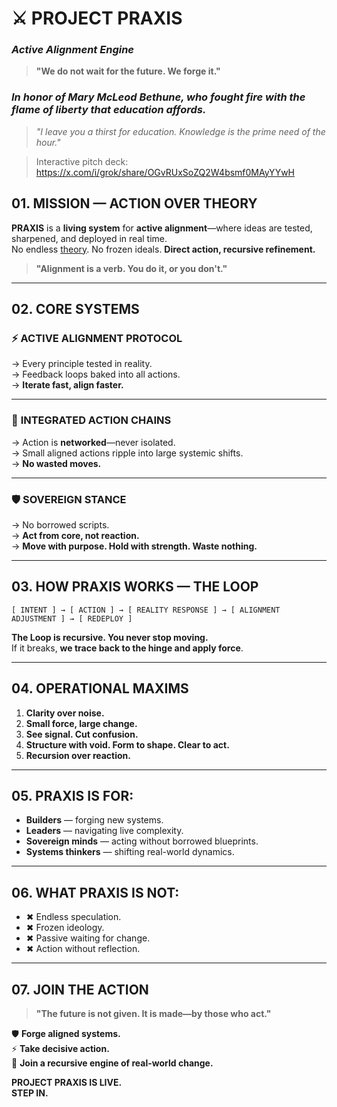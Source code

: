 # ⚔️ **PROJECT PRAXIS**  
### _Active Alignment Engine_  

> **"We do not wait for the future. We forge it."**  
### *In honor of Mary McLeod Bethune, who fought fire with the flame of liberty that education affords.*

> *"I leave you a thirst for education. Knowledge is the prime need of the hour."*

> Interactive pitch deck: https://x.com/i/grok/share/OGvRUxSoZQ2W4bsmf0MAyYYwH

## **01. MISSION — ACTION OVER THEORY**  

**PRAXIS** is a **living system** for **active alignment**—where ideas are tested, sharpened, and deployed in real time.  
No endless [theory](https://x.com/i/grok/share/OGvRUxSoZQ2W4bsmf0MAyYYwH). No frozen ideals. **Direct action, recursive refinement.**  

> **"Alignment is a verb. You do it, or you don't."**  

---

## **02. CORE SYSTEMS**  

### ⚡ **ACTIVE ALIGNMENT PROTOCOL**  
→ Every principle tested in reality.  
→ Feedback loops baked into all actions.  
→ **Iterate fast, align faster.**  

---

### 🔗 **INTEGRATED ACTION CHAINS**  
→ Action is **networked**—never isolated.  
→ Small aligned actions ripple into large systemic shifts.  
→ **No wasted moves.**  

---

### 🛡 **SOVEREIGN STANCE**  
→ No borrowed scripts.  
→ **Act from core, not reaction.**  
→ **Move with purpose. Hold with strength. Waste nothing.**  

---

## **03. HOW PRAXIS WORKS — THE LOOP**  

```
[ INTENT ] → [ ACTION ] → [ REALITY RESPONSE ] → [ ALIGNMENT ADJUSTMENT ] → [ REDEPLOY ]
```

**The Loop is recursive. You never stop moving.**  
If it breaks, **we trace back to the hinge and apply force**.  

---

## **04. OPERATIONAL MAXIMS**  

1. **Clarity over noise.**  
2. **Small force, large change.**  
3. **See signal. Cut confusion.**  
4. **Structure with void. Form to shape. Clear to act.**  
5. **Recursion over reaction.**  

---

## **05. PRAXIS IS FOR:**  

- **Builders** — forging new systems.  
- **Leaders** — navigating live complexity.  
- **Sovereign minds** — acting without borrowed blueprints.  
- **Systems thinkers** — shifting real-world dynamics.  

---

## **06. WHAT PRAXIS IS NOT:**  

- ✖ Endless speculation.  
- ✖ Frozen ideology.  
- ✖ Passive waiting for change.  
- ✖ Action without reflection.  

---

## **07. JOIN THE ACTION**  

> **"The future is not given. It is made—by those who act."**  

🛡 **Forge aligned systems.**  
⚡ **Take decisive action.**  
🔗 **Join a recursive engine of real-world change.**  

**PROJECT PRAXIS IS LIVE.**  
**STEP IN.**